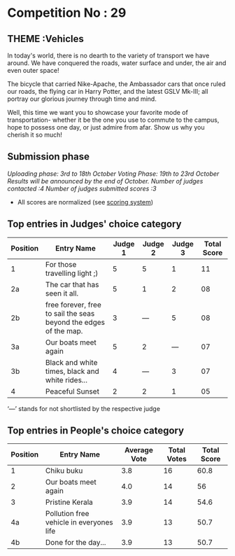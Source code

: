 # Competition No : 29

## THEME :Vehicles

In today's world, there is no dearth to the variety of transport we have around. We have conquered the roads, water surface and under, the air and even outer space!

The bicycle that carried Nike-Apache, the Ambassador cars that once ruled our roads, the flying car in Harry Potter, and the latest GSLV Mk-III; all portray our glorious journey through time and mind.

Well, this time we want you to showcase your favorite mode of transportation- whether it be the one you use to commute to the campus, hope to possess one day, or just admire from afar. Show us why you cherish it so much!


## Submission phase
*Uploading phase: 3rd to 18th October*
*Voting Phase: 19th to 23rd October*
*Results will be announced by the end of October.*
*Number of judges contacted :4*
*Number of judges submitted scores :3*

* All scores are normalized (see [scoring system](https://github.com/photography2018/competition/blob/master/scoring.md))

## Top entries in Judges' choice category

|Position	|Entry Name|	Judge 1	| Judge 2	| Judge 3	| Total Score |
|--|--|--|--|--|--|
|1	| For those travelling light ;)|	5|	5	|	1|11|
|2a	| The car that has seen it all.|	5|	1	|	2|08|
|2b	| free forever, free to sail the seas beyond the edges of the map.|	3|	—	|	5|08|
|3a	| Our boats meet again|	5|	2	|	—|07|
|3b	| Black and white times, black and white rides...|	4|	—	|	3|07|
|4	| Peaceful Sunset|	2|	2	|	1|05|


‘—’ stands for not shortlisted by the respective judge


## Top entries in People's choice category
|Position	|Entry Name|	Average Vote|	Total Votes	|Total Score|
|--|--|--|--|--|
|1	|Chiku buku|3.8	|16|60.8|
|2	|Our boats meet again|4.0	|14|56|
|3	|Pristine Kerala|3.9	|14|54.6|
|4a	|Pollution free vehicle in everyones life|3.9	|13|50.7|
|4b	|Done for the day...|3.9	|13|50.7|












